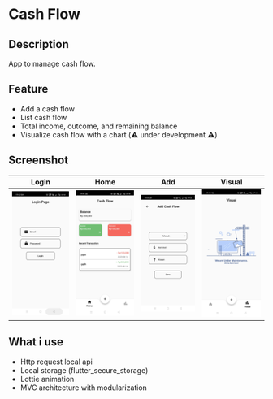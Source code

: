 # Cash Flow

## Description
App to manage cash flow.

## Feature
- Add a cash flow
- List cash flow
- Total income, outcome, and remaining balance
- Visualize cash flow with a chart (⚠️ under development ⚠️)

## Screenshot

| Login        | Home    | Add        | Visual    |
|--------------|-----------|-------|----|
| <img src="app_screenshot/login.jpg" width="250"/> | <img src="app_screenshot/home.jpg" width="250"/> | <img src="app_screenshot/add.jpg" width="250"/> | <img src="app_screenshot/visual.jpg" width="250"/>|

## What i use
- Http request local api
- Local storage (flutter_secure_storage)
- Lottie animation
- MVC architecture with modularization
